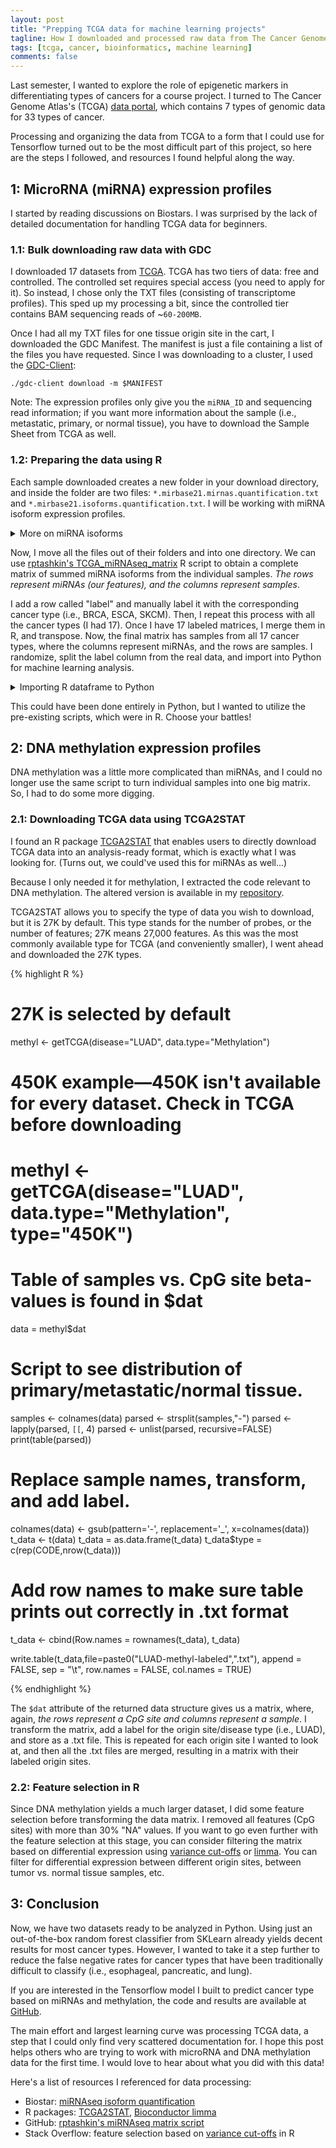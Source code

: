 ```yaml
---
layout: post
title: "Prepping TCGA data for machine learning projects"
tagline: How I downloaded and processed raw data from The Cancer Genome Atlas for machine learning applications.
tags: [tcga, cancer, bioinformatics, machine learning]
comments: false
---
```



Last semester, I wanted to explore the role of epigenetic markers in differentiating types of cancers for a course project. I turned to The Cancer Genome Atlas's (TCGA) [data portal](https://portal.gdc.cancer.gov/), which contains 7 types of genomic data for 33 types of cancer.


Processing and organizing the data from TCGA to a form that I could use for Tensorflow turned out to be the most difficult part of this project, so here are the steps I followed, and resources I found helpful along the way. 



## 1: MicroRNA (miRNA) expression profiles 

I started by reading discussions on Biostars. I was surprised by the lack of detailed documentation for handling TCGA data for beginners. 

### 1.1: Bulk downloading raw data with GDC

I downloaded 17 datasets from [TCGA](https://portal.gdc.cancer.gov/). TCGA has two tiers of data: free and controlled. The controlled set requires special access (you need to apply for it). So instead, I chose only the TXT files (consisting of transcriptome profiles). This sped up my processing a bit, since the controlled tier contains BAM sequencing reads of ~`60-200MB`.


Once I had all my TXT files for one tissue origin site in the cart, I downloaded the GDC Manifest. The manifest is just a file containing a list of the files you have requested. Since I was downloading to a cluster, I used the [GDC-Client](https://gdc.cancer.gov/access-data/gdc-data-transfer-tool):

`./gdc-client download -m $MANIFEST`


Note: The expression profiles only give you the `miRNA_ID` and sequencing read information; if you want more information about the sample (i.e., metastatic, primary, or normal tissue), you have to download the Sample Sheet from TCGA as well. 

### 1.2: Preparing the data using R

Each sample downloaded creates a new folder in your download directory, and inside the folder are two files: `*.mirbase21.mirnas.quantification.txt` and `*.mirbase21.isoforms.quantification.txt`. I will be working with miRNA isoform expression profiles. 


<details><summary>More on miRNA isoforms</summary>
<p>

Each row in the isoforms file contains the calculated expression for an individual miRNA isoform observed, per sample. A common way to process this data is by taking the max or sum of all isoform counts associated with a specific miRNA. In this project, when there are multiple isoforms for a given miRNA in each sample, then the expression is summed. 

</p>
</details>

Now, I move all the files out of their folders and into one directory. We can use [rptashkin's TCGA_miRNAseq_matrix](https://github.com/rptashkin/TCGA_miRNASeq_matrix) R script to obtain a complete matrix of summed miRNA isoforms from the individual samples. *The rows represent miRNAs (our features), and the columns represent samples*. 

I add a row called "label" and manually label it with the corresponding cancer type (i.e., BRCA, ESCA, SKCM). Then, I repeat this process with all the cancer types (I had 17). Once I have 17 labeled matrices, I merge them in R, and transpose. Now, the final matrix has samples from all 17 cancer types, where the columns represent miRNAs, and the rows are samples. I randomize, split the label column from the real data, and import into Python for machine learning analysis. 

<details><summary>Importing R dataframe to Python</summary>
<p>

There are several ways to do this. I wrote my R matrix to disc (in a .txt file), and then imported it into Python using Pandas. 
<br><br>
After splitting my data into a train and test set, and isolating the labels columns, I converted the data frame to numpy array to use for further analysis. 

</p>
</details>

This could have been done entirely in Python, but I wanted to utilize the pre-existing scripts, which were in R. Choose your battles! 

## 2: DNA methylation expression profiles 

DNA methylation was a little more complicated than miRNAs, and I could no longer use the same script to turn individual samples into one big matrix. So, I had to do some more digging. 

### 2.1: Downloading TCGA data using TCGA2STAT 

I found an R package [TCGA2STAT](http://www.liuzlab.org/TCGA2STAT/) that enables users to directly download TCGA data into an analysis-ready format, which is exactly what I was looking for. (Turns out, we could've used this for miRNAs as well...)

Because I only needed it for methylation, I extracted the code relevant to DNA methylation. The altered version is available in my [repository](https://github.com/programmingprincess/tumor-origin/blob/master/dnam/tcga2stat.R). 

TCGA2STAT allows you to specify the type of data you wish to download, but it is 27K by default. This type stands for the number of probes, or the number of features; 27K means 27,000 features. As this was the most commonly available type for TCGA (and conveniently smaller), I went ahead and downloaded the 27K types. 

{% highlight R %}
# 27K is selected by default
methyl <- getTCGA(disease="LUAD", data.type="Methylation")

# 450K example—450K isn't available for every dataset. Check in TCGA before downloading 
# methyl <- getTCGA(disease="LUAD", data.type="Methylation", type="450K")

# Table of samples vs. CpG site beta-values is found in $dat 
data = methyl$dat

# Script to see distribution of primary/metastatic/normal tissue. 

samples <- colnames(data)
parsed <- strsplit(samples,"-")
parsed <- lapply(parsed, `[[`, 4)
parsed <- unlist(parsed, recursive=FALSE)
print(table(parsed))

# Replace sample names, transform, and add label.  
colnames(data) <- gsub(pattern='-', replacement='_', x=colnames(data))
t_data <- t(data)
t_data = as.data.frame(t_data)
t_data$type = c(rep(CODE,nrow(t_data)))

# Add row names to make sure table prints out correctly in .txt format 
t_data <- cbind(Row.names = rownames(t_data), t_data)

write.table(t_data,file=paste0("LUAD-methyl-labeled",".txt"), append = FALSE, sep = "\t", row.names = FALSE, col.names = TRUE)

{% endhighlight %}

The `$dat` attribute of the returned data structure gives us a matrix, where, again, *the rows represent a CpG site and columns represent a sample*. I transform the matrix, add a label for the origin site/disease type (i.e., LUAD), and store as a .txt file. This is repeated for each origin site I wanted to look at, and then all the .txt files are merged, resulting in a matrix with their labeled origin sites. 

### 2.2: Feature selection in R

Since DNA methylation yields a much larger dataset, I did some feature selection before transforming the data matrix. I removed all features (CpG sites) with more than 30% "NA" values. If you want to go even further with the feature selection at this stage, you can consider filtering the matrix based on differential expression using [variance cut-offs](https://stackoverflow.com/questions/17003928/r-filter-matrix-based-on-variance-cut-offs) or [limma](https://bioconductor.org/packages/release/bioc/html/limma.html). You can filter for differential expression between different origin sites, between tumor vs. normal tissue samples, etc. 


## 3: Conclusion 

Now, we have two datasets ready to be analyzed in Python. Using just an out-of-the-box random forest classifier from SKLearn already yields decent results for most cancer types. However, I wanted to take it a step further to reduce the false negative rates for cancer types that have been traditionally difficult to classify (i.e., esophageal, pancreatic, and lung).

If you are interested in the Tensorflow model I built to predict cancer type based on miRNAs and methylation, the code and results are available at [GitHub](https://github.com/programmingprincess/tumor-origin).

The main effort and largest learning curve was processing TCGA data, a step that I could only find very scattered documentation for. I hope this post helps others who are trying to work with microRNA and DNA methylation data for the first time. I would love to hear about what you did with this data! 


Here's a list of resources I referenced for data processing:
- Biostar: [miRNAseq isoform quantification](https://www.biostars.org/p/101182/)
- R packages: [TCGA2STAT](http://www.liuzlab.org/TCGA2STAT/), [Bioconductor limma](https://bioconductor.org/packages/release/bioc/html/limma.html)
- GitHub: [rptashkin's miRNAseq matrix script](https://github.com/rptashkin/TCGA_miRNASeq_matrix)
- Stack Overflow: feature selection based on [variance cut-offs](https://stackoverflow.com/questions/17003928/r-filter-matrix-based-on-variance-cut-offs) in R




